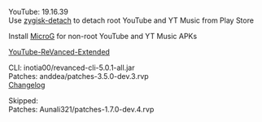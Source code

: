 YouTube: 19.16.39  
Use [zygisk-detach](https://github.com/j-hc/zygisk-detach) to detach root YouTube and YT Music from Play Store  

Install [MicroG](https://github.com/WSTxda/MicroG-RE/releases) for non-root YouTube and YT Music APKs  

[YouTube-ReVanced-Extended](https://github.com/saqie1393/Anddea-YT)
  
CLI: inotia00/revanced-cli-5.0.1-all.jar  
Patches: anddea/patches-3.5.0-dev.3.rvp  
[Changelog](https://github.com/anddea/revanced-patches/releases/tag/v3.5.0-dev.3)  

Skipped:  
Patches: Aunali321/patches-1.7.0-dev.4.rvp                  
